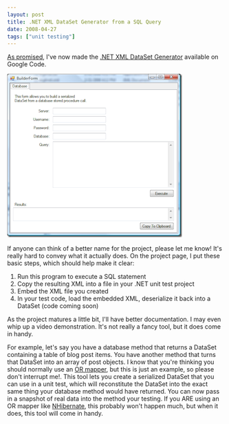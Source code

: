 ```yaml
---
layout: post
title: .NET XML DataSet Generator from a SQL Query
date: 2008-04-27
tags: ["unit testing"]
---
```


[As promised](http://www.ytechie.com/2008/04/dataset-xml-serializer-utility-for-unit-testing/), I've now made the [.NET XML DataSet Generator](http://code.google.com/p/queryxmldataset/) available on Google Code.

![.NET XML DataSet Generator](image1.png) 

If anyone can think of a better name for the project, please let me know! It's really hard to convey what it actually does. On the project page, I put these basic steps, which should help make it clear:

1.  Run this program to execute a SQL statement
2.  Copy the resulting XML into a file in your .NET unit test project
3.  Embed the XML file you created
4.  In your test code, load the embedded XML, deserialize it back into a DataSet (code coming soon)  

As the project matures a little bit, I'll have better documentation. I may even whip up a video demonstration. It's not really a fancy tool, but it does come in handy.

For example, let's say you have a database method that returns a DataSet containing a table of blog post items. You have another method that turns that DataSet into an array of post objects. I know that you're thinking you should normally use an [OR mapper](http://en.wikipedia.org/wiki/Object-relational_mapping), but this is just an example, so please don't interrupt me!. This tool lets you create a serialized DataSet that you can use in a unit test, which will reconstitute the DataSet into the exact same thing your database method would have returned. You can now pass in a snapshot of real data into the method your testing. If you ARE using an OR mapper like [NHibernate](http://www.hibernate.org/343.html), this probably won't happen much, but when it does, this tool will come in handy.